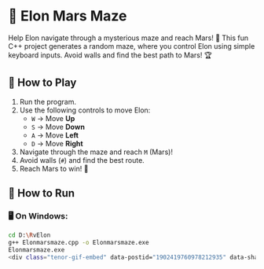 # 🚀 Elon Mars Maze

Help Elon navigate through a mysterious maze and reach Mars! 🌌 This fun C++ project generates a random maze, where you control Elon using simple keyboard inputs. Avoid walls and find the best path to Mars! 🏆

## 📜 How to Play
1. Run the program.
2. Use the following controls to move Elon:
   - `W` → Move **Up**
   - `S` → Move **Down**
   - `A` → Move **Left**
   - `D` → Move **Right**
3. Navigate through the maze and reach `M` (Mars)!
4. Avoid walls (`#`) and find the best route.
5. Reach Mars to win! 🎉

## 🔧 How to Run
### 🖥️ On Windows:
```bash
cd D:\RvElon
g++ Elonmarsmaze.cpp -o Elonmarsmaze.exe
Elonmarsmaze.exe
<div class="tenor-gif-embed" data-postid="1902419760978212935" data-share-method="host" data-aspect-ratio="0.771084" data-width="100%"><a href="https://tenor.com/view/elon-musk-marserc20-mars-crypto-gif-1902419760978212935">Elon Musk Marserc20 GIF</a>from <a href="https://tenor.com/search/elon+musk-gifs">Elon Musk GIFs</a></div> <script type="text/javascript" async src="https://tenor.com/embed.js"></script>

